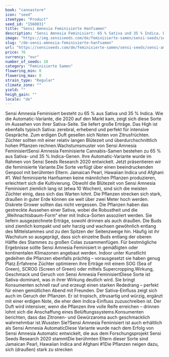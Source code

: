 ```yaml
---
book: "cannastore"
icon: "seed"
itemtype: "Product"
seed_id: "1560031"
title: "Sensi Amnesia Feminisierte Hanfsamen"
description: "Sensi Amnesia Feminisiert: 65 % Sativa und 35 % Indica. Die Pflanzen erzeugen große Erträge und ein zerebrales High. Der Duft ist zitrusartig und erdig."
image: "https://img.sensiseeds.com/de/feminisierte-samen/sensi-seeds/sensi-amnesia-feminisiert-image.png"
slug: "/de-sensi-amnesia-feminisierte-hanfsamen"
url: "https://sensiseeds.com/de/feminisierte-samen/sensi-seeds/sensi-amnesia-feminisiert?a_aid=cannastore"
price: 76
currency: "eur"
number_of_seeds: 10
category: "Feminisierte Samen"
flowering_min: 0
flowering_max: 0
strain_type: "Regular"
climate_zone: ""
yield: ""
heigh_gain: ""
locale: "de"
---
```

Sensi Amnesia Feminisiert besteht zu 65 % aus Sativa und 35 % Indica. Wie die Automatic-Variante, die 2020 auf den Markt kam, zeigt sich diese Sorte im Aussehen von ihrer Sativa-Seite. Sie liefert große Erträge. Das High ist ebenfalls typisch Sativa: zerebral, erhebend und perfekt für intensive Gespräche. Zum erdigen Duft gesellen sich Noten von Zitrusfrüchten. Züchter sollten mit einer relativ langen Blütezeit und überdurchschnittlich hohen Pflanzen rechnen.Wachstumsmuster von Sensi Amnesia FeminisiertSensi Amnesia Feminisierte Cannabis-Samen bestehen zu 65 % aus Sativa- und 35 % Indica-Genen. Ihre Automatic-Variante wurde im Rahmen von Sensi Seeds Research 2020 entwickelt. Jetzt präsentieren wir die feminisierte Variante.Die Sorte verfügt über einen beeindruckenden Genpool mit berühmten Eltern: Jamaican Pearl, Hawaiian Indica und Afghani #1. Weil feminisierte Hanfsamen keine männlichen Pflanzen produzieren, erleichtert sich die Kultivierung. Obwohl die Blütezeit von Sensi Amnesia Feminisiert ziemlich lang ist (etwa 10 Wochen), sind sich die meisten Züchter einig, dass sich das Warten lohnt. Die Pflanzen strecken sich stark, draußen in guter Erde können sie weit über zwei Meter hoch werden. Diskrete Grower sollten das nicht vergessen. Die Pflanzen haben das gestreckte Aussehen einer Sativa, wobei die Robustheit und die „Weihnachtsbaum-Form“ eher mit Indica-Sorten assoziiert werden. Sie liefern ausgezeichnete Erträge, sowohl drinnen als auch draußen. Die Buds sind ziemlich kompakt und sehr harzig und wachsen gewöhnlich entlang des Mittelstammes und zu den Spitzen der Seitenzweige hin. Häufig ist ihr Wachstum so ausgeprägt, dass sich einzelne Buds entlang der oberen Hälfte des Stammes zu großen Colas zusammenfügen. Für bestmögliche Ergebnisse sollte Sensi Amnesia Feminisiert in gemäßigten oder kontinentalen Klimazonen angebaut werden. Indoor unter Kunstlicht gedeihen die Pflanzen ebenfalls prächtig – vorausgesetzt sie haben genug Platz.Erfahrene Züchter optimieren ihre Erträge mit einem SOG (Sea of Green), SCROG (Screen of Green) oder mittels Supercropping.Wirkung, Geschmack und Geruch von Sensi Amnesia FeminisiertDiese Sorte ist Sativa-dominant, was in ihrer Wirkung deutlich wird. Sie bringt Konsumenten schnell rauf und erzeugt einen starken Rededrang – perfekt für einen gemütlichen Abend mit Freunden. Der Sativa-Einfluss zeigt sich auch im Geruch der Pflanzen. Er ist tropisch, zitrusartig und würzig, ergänzt mit einer erdigen Note, die eher dem Indica-Einfluss zuzuschreiben ist. Der Duft wird intensiver, wenn die Pflanzen ihre volle Reife erreichen – drinnen lohnt sich die Anschaffung eines Belüftungssystems.Konsumenten berichten, dass das Zitronen- und Gewürzaroma auch geschmacklich wahrnehmbar ist.Wussten Sie?Sensi Amnesia Feminisiert ist auch erhältlich als Sensi Amnesia AutomaticDiese Variante wurde nach dem Erfolg von Sensi Amnesia Automatic entwickelt, die aus dem Forschungsprojekt Sensi Seeds Research 2020 stammtDie berühmten Eltern dieser Sorte sind Jamaican Pearl, Hawaiian Indica and Afghani #1Die Pflanzen neigen dazu, sich (draußen) stark zu strecken
